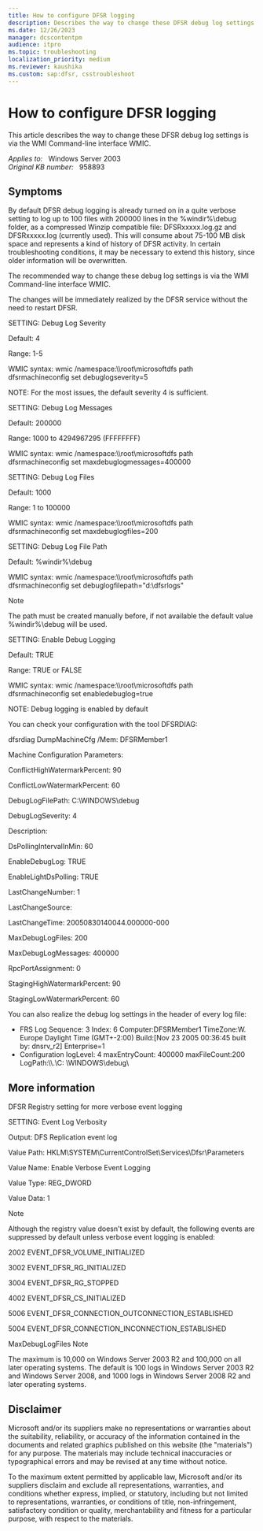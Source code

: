 ```yaml
---
title: How to configure DFSR logging
description: Describes the way to change these DFSR debug log settings via the WMI Command-line interface WMIC.
ms.date: 12/26/2023
manager: dcscontentpm
audience: itpro
ms.topic: troubleshooting
localization_priority: medium
ms.reviewer: kaushika
ms.custom: sap:dfsr, csstroubleshoot
---
```

# How to configure DFSR logging

This article describes the way to change these DFSR debug log settings is via the WMI Command-line interface WMIC.

_Applies to:_ &nbsp; Windows Server 2003  
_Original KB number:_ &nbsp; 958893

## Symptoms

By default DFSR debug logging is already turned on in a quite verbose setting to log up to 100 files with 200000 lines in the %windir%\debug folder, as a compressed Winzip compatible file: DFSRxxxxx.log.gz and DFSRxxxxx.log (currently used). This will consume about 75-100 MB disk space and represents a kind of history of DFSR activity. In certain troubleshooting conditions, it may be necessary to extend this history, since older information will be overwritten.

The recommended way to change these debug log settings is via the WMI Command-line interface WMIC.

The changes will be immediately realized by the DFSR service without the need to restart DFSR.

SETTING: Debug Log Severity

Default: 4

Range: 1-5

WMIC syntax: wmic /namespace:\\\root\microsoftdfs path dfsrmachineconfig set debuglogseverity=5

NOTE: For the most issues, the default severity 4 is sufficient.

SETTING: Debug Log Messages

Default: 200000

Range: 1000 to 4294967295 (FFFFFFFF)

WMIC syntax: wmic /namespace:\\\root\microsoftdfs path dfsrmachineconfig set maxdebuglogmessages=400000

SETTING: Debug Log Files

Default: 1000

Range: 1 to 100000

WMIC syntax: wmic /namespace:\\\root\microsoftdfs path dfsrmachineconfig set maxdebuglogfiles=200

SETTING: Debug Log File Path

Default: %windir%\debug

WMIC syntax: wmic /namespace:\\\root\microsoftdfs path dfsrmachineconfig set debuglogfilepath="d:\dfsrlogs"

> [!NOTE]
> The path must be created manually before, if not available the default value %windir%\debug will be used.

SETTING: Enable Debug Logging

Default: TRUE

Range: TRUE or FALSE

WMIC syntax: wmic /namespace:\\\root\microsoftdfs path dfsrmachineconfig set enabledebuglog=true

NOTE:  Debug logging is enabled by default

You can check your configuration with the tool DFSRDIAG:

dfsrdiag DumpMachineCfg /Mem: DFSRMember1

Machine Configuration Parameters:

ConflictHighWatermarkPercent: 90

ConflictLowWatermarkPercent: 60

DebugLogFilePath: C:\WINDOWS\debug

DebugLogSeverity: 4

Description:

DsPollingIntervalInMin: 60

EnableDebugLog: TRUE

EnableLightDsPolling: TRUE

LastChangeNumber: 1

LastChangeSource:

LastChangeTime: 20050830140044.000000-000

MaxDebugLogFiles: 200

MaxDebugLogMessages: 400000

RpcPortAssignment: 0

StagingHighWatermarkPercent: 90

StagingLowWatermarkPercent: 60

You can also realize the debug log settings in the header of every log file:

- FRS Log Sequence: 3 Index: 6 Computer:DFSRMember1 TimeZone:W. Europe Daylight Time (GMT+-2:00) Build:[Nov 23 2005 00:36:45 built by: dnsrv_r2] Enterprise=1
- Configuration logLevel: 4 maxEntryCount: 400000 maxFileCount:200 LogPath:\\\\.\C: \WINDOWS\debug\

## More information

DFSR Registry setting for more verbose event logging

SETTING: Event Log Verbosity

Output: DFS Replication event log

Value Path: HKLM\SYSTEM\CurrentControlSet\Services\Dfsr\Parameters

Value Name: Enable Verbose Event Logging

Value Type: REG_DWORD

Value Data: 1

> [!NOTE]
> Although the registry value doesn't exist by default, the following events are suppressed by default unless verbose event logging is enabled:

2002 EVENT_DFSR_VOLUME_INITIALIZED

3002 EVENT_DFSR_RG_INITIALIZED

3004 EVENT_DFSR_RG_STOPPED

4002 EVENT_DFSR_CS_INITIALIZED

5006 EVENT_DFSR_CONNECTION_OUTCONNECTION_ESTABLISHED

5004 EVENT_DFSR_CONNECTION_INCONNECTION_ESTABLISHED

MaxDebugLogFiles Note

The maximum is 10,000 on Windows Server 2003 R2 and 100,000 on all later operating systems. The default is 100 logs in Windows Server 2003 R2 and Windows Server 2008, and 1000 logs in Windows Server 2008 R2 and later operating systems.

## Disclaimer

Microsoft and/or its suppliers make no representations or warranties about the suitability, reliability, or accuracy of the information contained in the documents and related graphics published on this website (the "materials") for any purpose. The materials may include technical inaccuracies or typographical errors and may be revised at any time without notice.

To the maximum extent permitted by applicable law, Microsoft and/or its suppliers disclaim and exclude all representations, warranties, and conditions whether express, implied, or statutory, including but not limited to representations, warranties, or conditions of title, non-infringement, satisfactory condition or quality, merchantability and fitness for a particular purpose, with respect to the materials.
